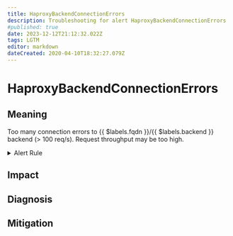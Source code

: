 ```yaml
---
title: HaproxyBackendConnectionErrors
description: Troubleshooting for alert HaproxyBackendConnectionErrors
#published: true
date: 2023-12-12T21:12:32.022Z
tags: LGTM
editor: markdown
dateCreated: 2020-04-10T18:32:27.079Z
---
```


# HaproxyBackendConnectionErrors

## Meaning
[//]: # "Short paragraph that explains what the alert means"
Too many connection errors to {{ $labels.fqdn }}/{{ $labels.backend }} backend (> 100 req/s). Request throughput may be too high.

<details>
  <summary>Alert Rule</summary>

  ```yaml
alert: HaproxyBackendConnectionErrors
expr: sum by (backend) (rate(haproxy_backend_connection_errors_total[1m])) > 100
for: 1m
labels:
    severity: critical
annotations:
    summary: HAProxy backend connection errors (instance {{ $labels.instance }})
    description: |-
        Too many connection errors to {{ $labels.fqdn }}/{{ $labels.backend }} backend (> 100 req/s). Request throughput may be too high.
          VALUE = {{ $value }}
          LABELS = {{ $labels }}
    runbook: https://github.com/srerun/prometheus-alerts/content/runbooks/HaproxyBackendConnectionErrors

  ```
</details>


## Impact
[//]: # "What could / will happen if the alert is not addressed"



## Diagnosis
[//]: # "Steps to take to identify the cause of the problem"



## Mitigation
[//]: # "The steps necessary to resolve the alert"
